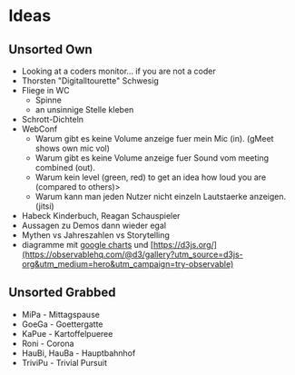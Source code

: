 # Ideas

## Unsorted Own
- Looking at a coders monitor... if you are not a coder
- Thorsten "Digitalltourette" Schwesig
- Fliege in WC
  - Spinne
  - an unsinnige Stelle kleben
- Schrott-Dichteln
- WebConf
  - Warum gibt es keine Volume anzeige fuer mein Mic (in). (gMeet shows own mic vol)
  - Warum gibt es keine Volume anzeige fuer Sound vom meeting combined (out).
  - Warum kein level (green, red) to get an idea how loud you are (compared to others)>
  - Warum kann man jeden Nutzer nicht einzeln Lautstaerke anzeigen. (jitsi)
- Habeck Kinderbuch, Reagan Schauspieler
- Aussagen zu Demos dann wieder egal
- Mythen vs Jahreszahlen vs Storytelling
- diagramme mit [google charts](https://developers.google.com/chart/interactive/docs/gallery) und [https://d3js.org/](https://observablehq.com/@d3/gallery?utm_source=d3js-org&utm_medium=hero&utm_campaign=try-observable)

## Unsorted Grabbed
- MiPa - Mittagspause
- GoeGa - Goettergatte
- KaPue - Kartoffelpueree
- Roni - Corona
- HauBi, HauBa - Hauptbahnhof
- TriviPu - Trivial Pursuit
